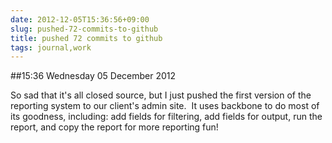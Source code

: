 ```yaml
---
date: 2012-12-05T15:36:56+09:00
slug: pushed-72-commits-to-github
title: pushed 72 commits to github
tags: journal,work
---
```


##15:36 Wednesday 05 December 2012

So sad that it's all closed source, but I just pushed the first version of the reporting system to our client's admin site.  It uses backbone to do most of its goodness, including: add fields for filtering, add fields for output, run the report, and copy the report for more reporting fun!
